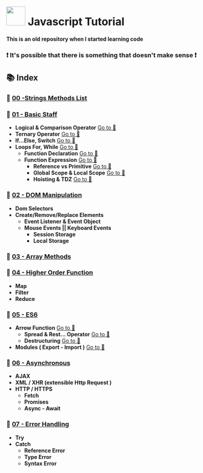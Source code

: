 # <img width="50" src="https://upload.wikimedia.org/wikipedia/commons/thumb/9/99/Unofficial_JavaScript_logo_2.svg/512px-Unofficial_JavaScript_logo_2.svg.png?20141107110902" /> Javascript Tutorial

#### This is an old repository when I started learning code
### ❗ It's possible that there is something that doesn't make sense ❗

## 📚 Index 

### 🚀 [00 -Strings Methods List](https://github.com/Dev-EndLess/JavaScript-Reference/tree/master/0%20-%20Strings%20Methods%20List)
### 🚀 [01 - Basic Staff](https://github.com/Dev-EndLess/JavaScript-Reference/tree/master/0%20-%20Strings%20Methods%20List)
  - **Logical & Comparison Operator** [Go to 📂](https://github.com/Dev-EndLess/JavaScript-Reference/tree/master/1%20-%20Basic%20JS/p1%20-%20Logical%20%26%20Comparison%20Operator)
  - **Ternary Operator** [Go to 📂](https://github.com/Dev-EndLess/JavaScript-Reference/tree/master/1%20-%20Basic%20JS/p2%20-%20Ternary%20Operator)
  - **If...Else, Switch** [Go to 📂](https://github.com/Dev-EndLess/JavaScript-Reference/tree/master/1%20-%20Basic%20JS/p3%20-%20If...Else%2C%20Switch)
  - **Loops For, While** [Go to 📂](https://github.com/Dev-EndLess/JavaScript-Reference/tree/master/1%20-%20Basic%20JS/p4%20-%20Loops%20For%2C%20While)
     - **Function Declaration** [Go to 📂](https://github.com/Dev-EndLess/JavaScript-Reference/tree/master/1%20-%20Basic%20JS/p5%20-%20Function%20Declaration%20-%20Expression)
     - **Function Expression** [Go to 📂](https://github.com/Dev-EndLess/JavaScript-Reference/tree/master/1%20-%20Basic%20JS/p5%20-%20Function%20Declaration%20-%20Expression)
        -  **Reference vs Primitive** [Go to 📂](https://github.com/Dev-EndLess/JavaScript-Reference/tree/master/1%20-%20Basic%20JS/t1%20-%20Reference%20vs%20Primitive)
        - **Global Scope & Local Scope** [Go to 📂](https://github.com/Dev-EndLess/JavaScript-Reference/tree/master/1%20-%20Basic%20JS/t2%20-%20Global%20Scope%20%26%20Local%20Scope)
        - **Hoisting & TDZ** [Go to 📂](https://github.com/Dev-EndLess/JavaScript-Reference/tree/master/1%20-%20Basic%20JS/t3%20-%20Hoisting%20%26%20TDZ)
### 🚀 [02 - DOM Manipulation](https://github.com/Dev-EndLess/JavaScript-Reference/tree/master/2%20-%20DOM%20Manipulation)
  - **Dom Selectors**
  - **Create/Remove/Replace Elements**
     - **Event Listener & Event Object**
     - **Mouse Events || Keyboard Events**
        - **Session Storage**
        - **Local Storage**

### 🚀 [03 - Array Methods](https://github.com/Dev-EndLess/JavaScript-Reference/tree/master/3%20-%20Array%20Methods)
### 🚀 [04 - Higher Order Function](https://github.com/Dev-EndLess/JavaScript-Reference/tree/master/4%20-%20High%20Order%20Functions)
  - **Map**
  - **Filter**
  - **Reduce**
### 🚀 [05 - ES6](https://github.com/Dev-EndLess/JavaScript-Reference/tree/master/5%20-%20ES6)
  - **Arrow Function** [Go to 📂](https://github.com/Dev-EndLess/JavaScript-Reference/tree/master/5%20-%20ES6/p1%20-%20Arrow%20Function)
     - **Spread & Rest... Operator** [Go to 📂](https://github.com/Dev-EndLess/JavaScript-Reference/tree/master/5%20-%20ES6/p2%20-%20Spread%20%26%20Rest...%20Operator)
     - **Destructuring** [Go to 📂](https://github.com/Dev-EndLess/JavaScript-Reference/tree/master/5%20-%20ES6/p3%20-%20Destructuring)
  - **Modules ( Export - Import )** [Go to 📂](https://github.com/Dev-EndLess/JavaScript-Reference/tree/master/5%20-%20ES6/p4%20-%20Modules%20(%20Export%20-%20Import%20))
### 🚀 [06 - Asynchronous](https://github.com/Dev-EndLess/JavaScript-Reference/tree/master/6%20-%20Asynchronous%20JS%20Ajax-Fetch%20API)
  - **AJAX**
  - **XML / XHR (extensible Http Request )**
  - **HTTP / HTTPS**
     - **Fetch**
     - **Promises**
     - **Async - Await**
### 🚀 [07 - Error Handling](https://github.com/Dev-EndLess/JavaScript-Reference/tree/master/7%20-%20Error%20Handling%20%26%20RegEx)
  - **Try**
  - **Catch**
     - **Reference Error**
     - **Type Error**
     - **Syntax Error**


